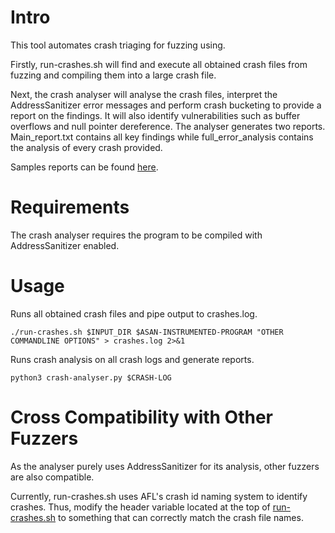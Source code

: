 # Intro
This tool automates crash triaging for fuzzing using.

Firstly, run-crashes.sh will find and execute all obtained crash files from fuzzing and compiling them into a large crash file. 

Next, the crash analyser will analyse the crash files, interpret the AddressSanitizer error messages and perform crash bucketing to provide a report on the findings. It will also identify vulnerabilities such as buffer overflows and null pointer dereference. The analyser generates two reports. Main_report.txt contains all key findings while full_error_analysis contains the analysis of every crash provided. 

Samples reports can be found [here](https://github.com/kinzhong/fuzzing-automation-tools/tree/main/automated-crash-analysis/sample_reports).

# Requirements
The crash analyser requires the program to be compiled with AddressSanitizer enabled.

# Usage
Runs all obtained crash files and pipe output to crashes.log.
```
./run-crashes.sh $INPUT_DIR $ASAN-INSTRUMENTED-PROGRAM "OTHER COMMANDLINE OPTIONS" > crashes.log 2>&1
```

Runs crash analysis on all crash logs and generate reports.
```
python3 crash-analyser.py $CRASH-LOG
```

# Cross Compatibility with Other Fuzzers
As the analyser purely uses AddressSanitizer for its analysis, other fuzzers are also compatible. 

Currently, run-crashes.sh uses AFL's crash id naming system to identify crashes. Thus, modify the header variable located at the top of [run-crashes.sh](https://github.com/kinzhong/fuzzing-automation-tools/blob/main/automated-crash-analysis/run-crashes.sh) to something that can correctly match the crash file names. 
